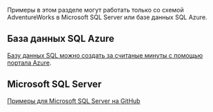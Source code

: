  Примеры в этом разделе могут работать только со схемой AdventureWorks в Microsoft SQL Server или базе данных SQL Azure.  
 
 ## <a name="azure-sql-database"></a>База данных SQL Azure
 [Базу данных SQL можно создать за считаные минуты с помощью портала Azure](/azure/azure-sql/database/single-database-create-quickstart).
 
 ## <a name="microsoft-sql-server"></a>Microsoft SQL Server 
 [Примеры для Microsoft SQL Server на GitHub](https://github.com/Microsoft/sql-server-samples/releases/tag/adventureworks)